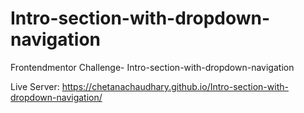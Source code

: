# Intro-section-with-dropdown-navigation
Frontendmentor Challenge- Intro-section-with-dropdown-navigation

Live Server:
https://chetanachaudhary.github.io/Intro-section-with-dropdown-navigation/
